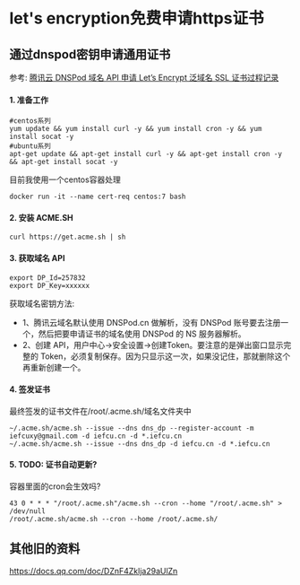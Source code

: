 # let's encryption免费申请https证书

## 通过dnspod密钥申请通用证书

参考: [腾讯云 DNSPod 域名 API 申请 Let’s Encrypt 泛域名 SSL 证书过程记录](https://cloud.tencent.com/developer/article/1117551)

#### 1. 准备工作

```
#centos系列
yum update && yum install curl -y && yum install cron -y && yum install socat -y
#ubuntu系列
apt-get update && apt-get install curl -y && apt-get install cron -y && apt-get install socat -y
```

目前我使用一个centos容器处理
```
docker run -it --name cert-req centos:7 bash
```

#### 2. 安装 ACME.SH

```
curl https://get.acme.sh | sh
```

#### 3. 获取域名 API

```
export DP_Id=257832
export DP_Key=xxxxxx
```

获取域名密钥方法:

* 1、腾讯云域名默认使用 DNSPod.cn 做解析，没有 DNSPod 账号要去注册一个，然后把要申请证书的域名使用 DNSPod 的 NS 服务器解析。
* 2、创建 API，用户中心->安全设置->创建Token。要注意的是弹出窗口显示完整的 Token，必须复制保存。因为只显示这一次，如果没记住，那就删除这个再重新创建一个。

#### 4. 签发证书

最终签发的证书文件在/root/.acme.sh/域名文件夹中
```
~/.acme.sh/acme.sh --issue --dns dns_dp --register-account -m iefcuxy@gmail.com -d iefcu.cn -d *.iefcu.cn
~/.acme.sh/acme.sh --issue --dns dns_dp -d iefcu.cn -d *.iefcu.cn
```

#### 5. TODO: 证书自动更新?

容器里面的cron会生效吗?
```
43 0 * * * "/root/.acme.sh"/acme.sh --cron --home "/root/.acme.sh" > /dev/null
/root/.acme.sh/acme.sh --cron --home /root/.acme.sh/
```

## 其他旧的资料

https://docs.qq.com/doc/DZnF4Zklja29aUlZn
